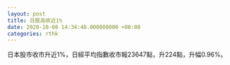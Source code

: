 ```yaml
---
layout: post
title: 日股高收近1%
date: 2020-10-08 14:34:48.000000000 +08:00
categories: rthk
---
```


日本股市收市升近1%，日經平均指數收市報23647點，升224點，升幅0.96%。
